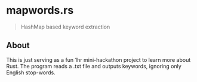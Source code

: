 # mapwords.rs

> HashMap based keyword extraction

## About

This is just serving as a fun 1hr mini-hackathon project to learn more about Rust.
The program reads a .txt file and outputs keywords, ignoring only English stop-words.
